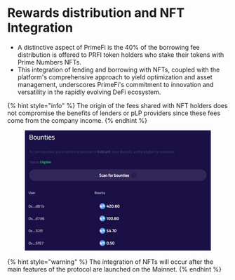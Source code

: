 # Rewards distribution and NFT Integration

* A distinctive aspect of PrimeFi is the 40% of the borrowing fee distribution is offered to PRFI token holders who stake their tokens with Prime Numbers NFTs.
* This integration of lending and borrowing with NFTs, coupled with the platform's comprehensive approach to yield optimization and asset management, underscores PrimeFi's commitment to innovation and versatility in the rapidly evolving DeFi ecosystem.

{% hint style="info" %}
The origin of the fees shared with NFT holders does not compromise the benefits of lenders or pLP providers since these fees come from the company income.
{% endhint %}

<figure><img src="../.gitbook/assets/image (1) (1) (1).png" alt=""><figcaption></figcaption></figure>

{% hint style="warning" %}
The integration of NFTs will occur after the main features of the protocol are launched on the Mainnet.
{% endhint %}
